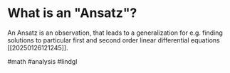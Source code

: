 # What is an "Ansatz"? 
An Ansatz is an observation, that leads to a generalization for e.g. finding solutions to particular first and second order linear differential equations [[20250126121245]].

#math #analysis #lindgl